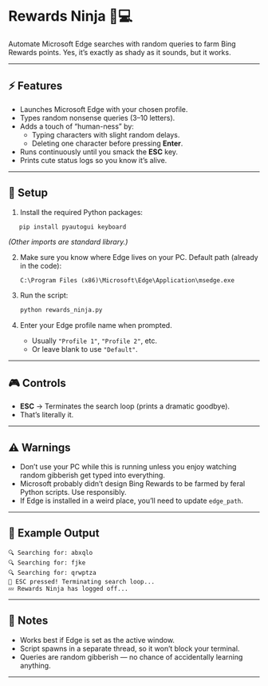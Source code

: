 ﻿# Rewards Ninja 🥷💻

Automate Microsoft Edge searches with random queries to farm Bing Rewards points.
Yes, it’s exactly as shady as it sounds, but it works.

---

## ⚡ Features
- Launches Microsoft Edge with your chosen profile.
- Types random nonsense queries (3–10 letters).
- Adds a touch of “human-ness” by:
  - Typing characters with slight random delays.
  - Deleting one character before pressing **Enter**.
- Runs continuously until you smack the **ESC** key.
- Prints cute status logs so you know it’s alive.

---

## 🚀 Setup

1. Install the required Python packages:
```bash
   pip install pyautogui keyboard
```

*(Other imports are standard library.)*

2. Make sure you know where Edge lives on your PC.
   Default path (already in the code):

   ```
   C:\Program Files (x86)\Microsoft\Edge\Application\msedge.exe
   ```

3. Run the script:

   ```bash
   python rewards_ninja.py
   ```

4. Enter your Edge profile name when prompted.

   * Usually `"Profile 1"`, `"Profile 2"`, etc.
   * Or leave blank to use `"Default"`.

---

## 🎮 Controls

* **ESC** → Terminates the search loop (prints a dramatic goodbye).
* That’s literally it.

---

## ⚠️ Warnings

* Don’t use your PC while this is running unless you enjoy watching random gibberish get typed into everything.
* Microsoft probably didn’t design Bing Rewards to be farmed by feral Python scripts. Use responsibly.
* If Edge is installed in a weird place, you’ll need to update `edge_path`.

---

## 🐉 Example Output

```
🔍 Searching for: abxqlo
🔍 Searching for: fjke
🔍 Searching for: qrwptza
🛑 ESC pressed! Terminating search loop...
💤 Rewards Ninja has logged off...
```

---

## 👾 Notes

* Works best if Edge is set as the active window.
* Script spawns in a separate thread, so it won’t block your terminal.
* Queries are random gibberish — no chance of accidentally learning anything.


---
